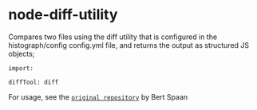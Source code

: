 # node-diff-utility

Compares two files using the diff utility that is configured in the histograph/config config.yml file, and returns the output as structured JS objects;


```
import:

diffTool: diff
```
          
For usage, see the [`original repository`](https://github.com/bertspaan/node-diff-utility) by Bert Spaan
